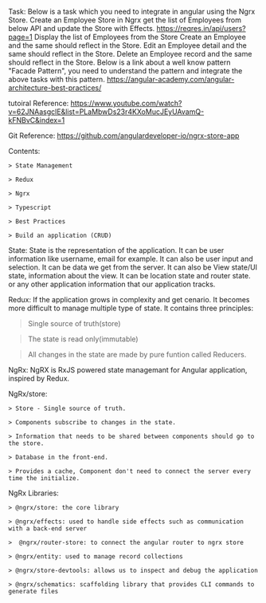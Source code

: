 Task:
Below is a task which you need to integrate in angular using the Ngrx Store.
Create an Employee Store in Ngrx
get the list of Employees from below API and update the Store with Effects.
https://reqres.in/api/users?page=1
Display the list of Employees from the Store
Create an Employee and the same should reflect in the Store.
Edit an Employee detail and the same should reflect in the Store.
Delete an Employee record and the same should reflect in the Store.
Below is a link about a well know pattern "Facade Pattern", you need to understand the pattern and integrate the above tasks with this pattern.
https://angular-academy.com/angular-architecture-best-practices/

tutoiral Reference:
https://www.youtube.com/watch?v=62JNAasgclE&list=PLaMbwDs23r4KXoMucJEyUAvamQ-kFNBvC&index=1

Git Reference:
https://github.com/angulardeveloper-io/ngrx-store-app

Contents:

    > State Management

    > Redux

    > Ngrx

    > Typescript

    > Best Practices

    > Build an application (CRUD)

State: State is the representation of the application. It can be user information like username, email for example. It can also be user input and selection. It can be data we get from the server. It can also be View state/UI state, information about the view. It can be location state and router state. or any other application information that our application tracks.

Redux: If the application grows in complexity and get cenario. It becomes more difficult to manage multiple type of state.
It contains three principles:

> Single source of truth(store)

> The state is read only(immutable)

> All changes in the state are made by pure funtion called Reducers.

NgRx: NgRX is RxJS powered state managemant for Angular application, inspired by Redux.

NgRx/store: 

    > Store - Single source of truth.

    > Components subscribe to changes in the state.

    > Information that needs to be shared between components should go to the store.

    > Database in the front-end.
    
    > Provides a cache, Component don't need to connect the server every time the initialize.

NgRx Libraries:

    > @ngrx/store: the core library

    > @ngrx/effects: used to handle side effects such as communication with a back-end server

    >  @ngrx/router-store: to connect the angular router to ngrx store

    > @ngrx/entity: used to manage record collections

    > @ngrx/store-devtools: allows us to inspect and debug the application

    > @ngrx/schematics: scaffolding library that provides CLI commands to generate files